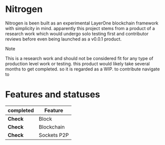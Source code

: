 # Nitrogen
Nitrogen is been built as an experimental LayerOne blockchain framework with simplicity in mind. apparently this project stems from a product of a research work which would undergo solo testing first and contributor reviews before even being launched as a v0.0.1 product.

> [!NOTE]  
>
> This is a research work and should not be considered fit for any type of production level work or testing. this product would likely take several months to get completed. so it is regarded as a WIP. to contribute navigate to

# Features and statuses
| completed     | Feature |
| ---        | ---       |
| **Check**  | Block      |
| **Check**  | Blockchain  |
| **Check**  | Sockets P2P |